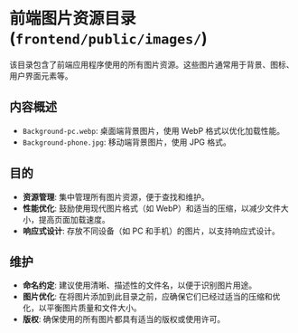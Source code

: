 # 前端图片资源目录 (`frontend/public/images/`)

该目录包含了前端应用程序使用的所有图片资源。这些图片通常用于背景、图标、用户界面元素等。

## 内容概述

-   `Background-pc.webp`: 桌面端背景图片，使用 WebP 格式以优化加载性能。
-   `Background-phone.jpg`: 移动端背景图片，使用 JPG 格式。

## 目的

-   **资源管理**: 集中管理所有图片资源，便于查找和维护。
-   **性能优化**: 鼓励使用现代图片格式（如 WebP）和适当的压缩，以减少文件大小，提高页面加载速度。
-   **响应式设计**: 存放不同设备（如 PC 和手机）的图片，以支持响应式设计。

## 维护

-   **命名约定**: 建议使用清晰、描述性的文件名，以便于识别图片用途。
-   **图片优化**: 在将图片添加到此目录之前，应确保它们已经过适当的压缩和优化，以平衡图片质量和文件大小。
-   **版权**: 确保使用的所有图片都具有适当的版权或使用许可。
